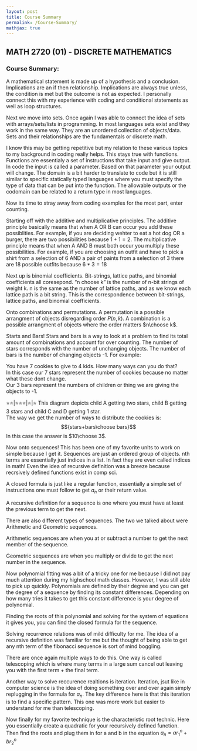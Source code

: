 ```yaml
---
layout: post
title: Course Summary
permalink: /Course-Summary/
mathjax: true
---
```


## MATH 2720 (01) - DISCRETE MATHEMATICS

### Course Summary:

A mathematical statement is made up of a hypothesis and a conclusion. Implications are an if then relationship. Implications are always true unless, the condition is met but the outcome is not as expected. I personally connect this with my experience with coding and conditional statements as well as loop structures.

Next we move into sets. Once again I was able to connect the idea of sets with arrays/sets/lists in programming. In most languages sets exist and they work in the same way. They are an unordered collection of objects/data. Sets and their relationships are the fundamentals or discrete math.

I know this may be getting repetitive but my relation to these various topics to my background in coding really helps. This stays true with functions. Functions are essentialy a set of instructions that take input and give output. In code the input is called a parameter. Based on that parameter your output will change. The domain is a bit harder to translate to code but it is still similar to specific statically typed languages where you must specify the type of data that can be put into the function. The allowable outputs or the codomain can be related to a return type in most languages.

Now its time to stray away from coding examples for the most part, enter counting.

Starting off with the additive and multiplicative principles. The additive principle basically means that when A OR B can occur you add these possiblities. For example, if you are deciding wehter to eat a hot dog OR a burger, there are two possibilities because $1+1=2$. The multiplicative principle means that when A AND B must both occur you multiply these possibilities. For example, if you are choosing an outfit and have to pick a shirt from a selection of 6 AND a pair of paints from a selection of 3 there are 18 possible outfits because $6*3 = 18$

Next up is binomial coefficients.
Bit-strings, lattice paths, and binomial coefficients all coresepond.
“n choose k” is the number of n-bit strings of weight k. n is the same as the number of lattice paths, and as we know each lattice path is a bit string. This is the correspondence between bit-strings, lattice paths, and binomial coefficients.

Onto combinations and permutations. A permutation is a possible arrangment of objects disregarding order $P(n,k)$. A combination is a possible arrangment of objects where the order matters $n\choose k$.

Starts and Bars!
Stars and bars is a way to look at a problem to find its total amount of combinations and account for over counting. The number of stars corresponds with the number of unchanging objects. The number of bars is the number of changing objects -1. For example:

You have 7 cookies to give to 4 kids. How many ways can you do that? \
In this case our 7 stars represent the number of cookies because no matter what these dont change. \
Our 3 bars represent the numbers of children or thing we are giving the objects to -1.

⭐⭐|⭐⭐⭐|⭐|⭐
This diagram depicts child A getting two stars, child B getting 3 stars and child C and D getting 1 star. \
The way we get the number of ways to distribute the cookies is: $${stars+bars\choose bars}$$ In this case the answer is $10\choose 3$.

Now onto sequences! This has been one of my favorite units to work on simple because I get it. Sequences are just an ordered group of objects. nth terms are essentially just indices in a list. In fact they are even called indices in math! Even the idea of recursive definition was a breeze because recrsively defined functions exist in comp sci.

A closed formula is just like a regular function, essentially a simple set of instructions one must follow to get $a_n$ or their return value.

A recursive definition for a sequence is one where you must have at least the previous term to get the next.

There are also different types of sequences. The two we talked about were Arithmetic and Geometric sequences.

Arithmetic sequences are when you at or subtract a number to get the next member of the sequence.

Geometric sequences are when you multiply or divide to get the next number in the sequence.

Now polynomial fitting was a bit of a tricky one for me because I did not pay much attention during my highschool math classes. However, I was still able to pick up quickly. Polynomials are defined by their degree and you can get the degree of a sequence by finding its constant differences. Depending on how many tries it takes to get this constant difference is your degree of polynomial.

Finding the roots of this polynomial and solving for the system of equations it gives you, you can find the closed formula for the sequence.

Solving recurrence relations was of mild difficulty for me. The idea of a recursive definition was familiar for me but the thought of being able to get any nth term of the fibonacci sequence is sort of mind boggling.

There are once again multiple ways to do this. One way is called telescoping which is where many terms in a large sum cancel out leaving you with the first term + the final term.

Another way to solve reccurence realtions is iteration. Iteration, jsut like in computer science is the idea of doing something over and over again simply replugging in the formula for $a_n$. The key difference here is that this iteration is to find a specific pattern. This one was more work but easier to understand for me than telescoping.

Now finally for my favorite technique is the characteristic root technic. Here you essentially create a quadratic for your recursively defined function. Then find the roots and plug them in for a and b in the equation $a_n = ar^{n}_1 + br^{n}_2$
